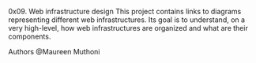 0x09. Web infrastructure design
This project contains links to diagrams representing different web infrastructures. Its goal is to understand, on a very high-level, how web infrastructures are organized and what are their components.

Authors
@Maureen Muthoni 
